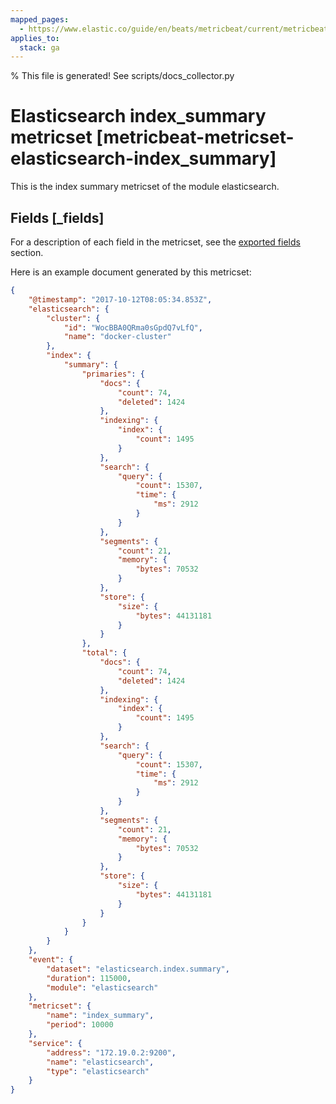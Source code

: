 ```yaml
---
mapped_pages:
  - https://www.elastic.co/guide/en/beats/metricbeat/current/metricbeat-metricset-elasticsearch-index_summary.html
applies_to:
  stack: ga
---
```


% This file is generated! See scripts/docs_collector.py

# Elasticsearch index_summary metricset [metricbeat-metricset-elasticsearch-index_summary]

This is the index summary metricset of the module elasticsearch.

## Fields [_fields]

For a description of each field in the metricset, see the [exported fields](/reference/metricbeat/exported-fields-elasticsearch.md) section.

Here is an example document generated by this metricset:

```json
{
    "@timestamp": "2017-10-12T08:05:34.853Z",
    "elasticsearch": {
        "cluster": {
            "id": "WocBBA0QRma0sGpdQ7vLfQ",
            "name": "docker-cluster"
        },
        "index": {
            "summary": {
                "primaries": {
                    "docs": {
                        "count": 74,
                        "deleted": 1424
                    },
                    "indexing": {
                        "index": {
                            "count": 1495
                        }
                    },
                    "search": {
                        "query": {
                            "count": 15307,
                            "time": {
                                "ms": 2912
                            }
                        }
                    },
                    "segments": {
                        "count": 21,
                        "memory": {
                            "bytes": 70532
                        }
                    },
                    "store": {
                        "size": {
                            "bytes": 44131181
                        }
                    }
                },
                "total": {
                    "docs": {
                        "count": 74,
                        "deleted": 1424
                    },
                    "indexing": {
                        "index": {
                            "count": 1495
                        }
                    },
                    "search": {
                        "query": {
                            "count": 15307,
                            "time": {
                                "ms": 2912
                            }
                        }
                    },
                    "segments": {
                        "count": 21,
                        "memory": {
                            "bytes": 70532
                        }
                    },
                    "store": {
                        "size": {
                            "bytes": 44131181
                        }
                    }
                }
            }
        }
    },
    "event": {
        "dataset": "elasticsearch.index.summary",
        "duration": 115000,
        "module": "elasticsearch"
    },
    "metricset": {
        "name": "index_summary",
        "period": 10000
    },
    "service": {
        "address": "172.19.0.2:9200",
        "name": "elasticsearch",
        "type": "elasticsearch"
    }
}
```
